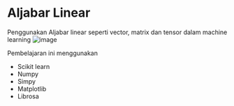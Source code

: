 # Aljabar Linear

Penggunakan Aljabar linear seperti vector, matrix dan tensor dalam machine learning
![image](https://user-images.githubusercontent.com/75271856/220138445-98ae9505-b80a-47fb-aced-f357af2a0155.png)

Pembelajaran ini menggunakan

- Scikit learn
- Numpy
- Simpy
- Matplotlib
- Librosa
